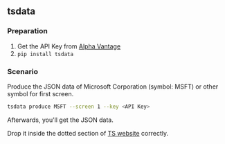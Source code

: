 ## tsdata

### Preparation

1. Get the API Key from [Alpha Vantage](https://www.alphavantage.co/)
2. `pip install tsdata`



### Scenario

Produce the JSON data of Microsoft Corporation (symbol: MSFT) or other symbol for first screen. 

```bash
tsdata produce MSFT --screen 1 --key <API Key>
```

Afterwards, you'll get the JSON data.

Drop it inside the dotted section of [TS website](https://tripe-screen-trading-system.web.app/) correctly.
